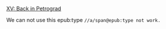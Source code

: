 <a href="text/chapter-15.xhtml"><span epub:type="z3998:roman">XV</span>: Back in Petrograd</a>

We can not use this epub:type
`//a/span@epub:type not work.`
